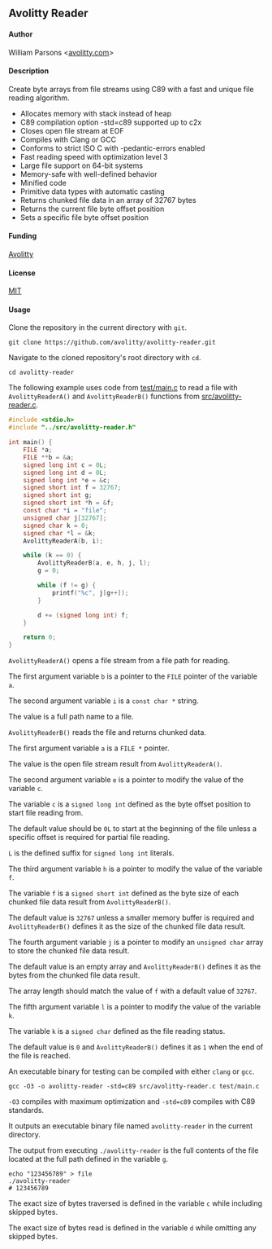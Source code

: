 ## Avolitty Reader

#### Author
William Parsons <[avolitty.com](https://avolitty.com/)>

#### Description
Create byte arrays from file streams using C89 with a fast and unique file reading algorithm.

- Allocates memory with stack instead of heap
- C89 compilation option -std=c89 supported up to c2x
- Closes open file stream at EOF
- Compiles with Clang or GCC
- Conforms to strict ISO C with -pedantic-errors enabled
- Fast reading speed with optimization level 3
- Large file support on 64-bit systems
- Memory-safe with well-defined behavior
- Minified code
- Primitive data types with automatic casting
- Returns chunked file data in an array of 32767 bytes
- Returns the current file byte offset position
- Sets a specific file byte offset position

#### Funding
[Avolitty](https://avolitty.com/donate/)

#### License
[MIT](https://github.com/avolitty/avolitty-reader/blob/main/LICENSE)

#### Usage
Clone the repository in the current directory with `git`.

``` console
git clone https://github.com/avolitty/avolitty-reader.git
```

Navigate to the cloned repository's root directory with `cd`.

``` console
cd avolitty-reader
```

The following example uses code from [test/main.c](https://github.com/avolitty/avolitty-reader/blob/main/test/main.c) to read a file with `AvolittyReaderA()` and `AvolittyReaderB()` functions from [src/avolitty-reader.c](https://github.com/avolitty/avolitty-reader/blob/main/src/avolitty-reader.c).

``` c
#include <stdio.h>
#include "../src/avolitty-reader.h"

int main() {
	FILE *a;
	FILE **b = &a;
	signed long int c = 0L;
	signed long int d = 0L;
	signed long int *e = &c;
	signed short int f = 32767;
	signed short int g;
	signed short int *h = &f;
	const char *i = "file";
	unsigned char j[32767];
	signed char k = 0;
	signed char *l = &k;
	AvolittyReaderA(b, i);

	while (k == 0) {
		AvolittyReaderB(a, e, h, j, l);
		g = 0;

		while (f != g) {
			printf("%c", j[g++]);
		}

		d += (signed long int) f;
	}

	return 0;
}
```

`AvolittyReaderA()` opens a file stream from a file path for reading.

The first argument variable `b` is a pointer to the `FILE` pointer of the variable `a`.

The second argument variable `i` is a `const char *` string.

The value is a full path name to a file.

`AvolittyReaderB()` reads the file and returns chunked data.

The first argument variable `a` is a `FILE *` pointer.

The value is the open file stream result from `AvolittyReaderA()`.

The second argument variable `e` is a pointer to modify the value of the variable `c`.

The variable `c` is a `signed long int` defined as the byte offset position to start file reading from.

The default value should be `0L` to start at the beginning of the file unless a specific offset is required for partial file reading.

`L` is the defined suffix for `signed long int` literals.

The third argument variable `h` is a pointer to modify the value of the variable `f`.

The variable `f` is a `signed short int` defined as the byte size of each chunked file data result from `AvolittyReaderB()`.

The default value is `32767` unless a smaller memory buffer is required and `AvolittyReaderB()` defines it as the size of the chunked file data result.

The fourth argument variable `j` is a pointer to modify an `unsigned char` array to store the chunked file data result.

The default value is an empty array and `AvolittyReaderB()` defines it as the bytes from the chunked file data result.

The array length should match the value of `f` with a default value of `32767`.

The fifth argument variable `l` is a pointer to modify the value of the variable `k`.

The variable `k` is a `signed char` defined as the file reading status.

The default value is `0` and `AvolittyReaderB()` defines it as `1` when the end of the file is reached.

An executable binary for testing can be compiled with either `clang` or `gcc`.

``` console
gcc -O3 -o avolitty-reader -std=c89 src/avolitty-reader.c test/main.c
```

`-O3` compiles with maximum optimization and `-std=c89` compiles with C89 standards.

It outputs an executable binary file named `avolitty-reader` in the current directory.

The output from executing `./avolitty-reader` is the full contents of the file located at the full path defined in the variable `g`.

``` console
echo "123456789" > file
./avolitty-reader
# 123456789
```

The exact size of bytes traversed is defined in the variable `c` while including skipped bytes.

The exact size of bytes read is defined in the variable `d` while omitting any skipped bytes.
